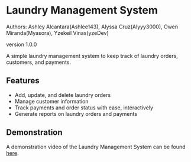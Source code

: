# Laundry Management System  
Authors: Ashley Alcantara(Ashlee143), Alyssa Cruz(Alyyy3000), Owen Miranda(Myasora), Yzekeil Vinas(yzeDev)  

version 1.0.0  

A simple laundry management system to keep track of laundry orders, customers, and payments.  

## Features  
- Add, update, and delete laundry orders  
- Manage customer information  
- Track payments and order status with ease, interactively  
- Generate reports on laundry orders and payments  
  
## Demonstration  
A demonstration video of the Laundry Management System can be found [here](https://example.com/demo-video).  
